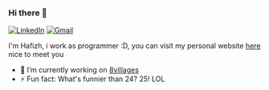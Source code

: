 ### Hi there 👋

<!--
**hafizhrf/hafizhrf** is a ✨ _special_ ✨ repository because its `README.md` (this file) appears on your GitHub profile.

Here are some ideas to get you started:

- 🔭 I’m currently working on ...
- 🌱 I’m currently learning ...
- 👯 I’m looking to collaborate on ...
- 🤔 I’m looking for help with ...
- 💬 Ask me about ...
- 📫 How to reach me: ...
- 😄 Pronouns: ...
- ⚡ Fun fact: ...
-->
<a href="https://www.linkedin.com/in/hafizhrf/" target="_blank"><img src="https://img.shields.io/badge/LinkedIn--_.svg?style=social&logo=linkedin" alt="LinkedIn"></a>
<a href="https://mail.google.com/mail/?view=cm&fs=1&to=hafizhrf@yahoo.com&su=&body=" target="_blank"><img src="https://img.shields.io/badge/gmail--_.svg?style=social&logo=gmail" alt="Gmail"></a>

I'm Hafizh, i work as programmer :D, you can visit my personal website [here](https://me.hafizhrf.vercel.app/)
nice to meet you


- 🔭 I’m currently working on [8villages](https://github.com/8villages)
- ⚡ Fun fact: What's funnier than 24? 25! LOL
